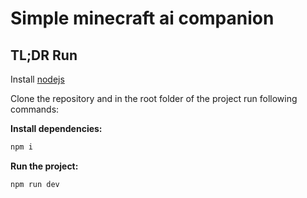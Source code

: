 # Simple minecraft ai companion

## TL;DR Run

Install [nodejs](https://nodejs.org/en)

Clone the repository and in the root folder of the project run following commands:


**Install dependencies:**
```bash
npm i
```

**Run the project:**
```bash
npm run dev
```
